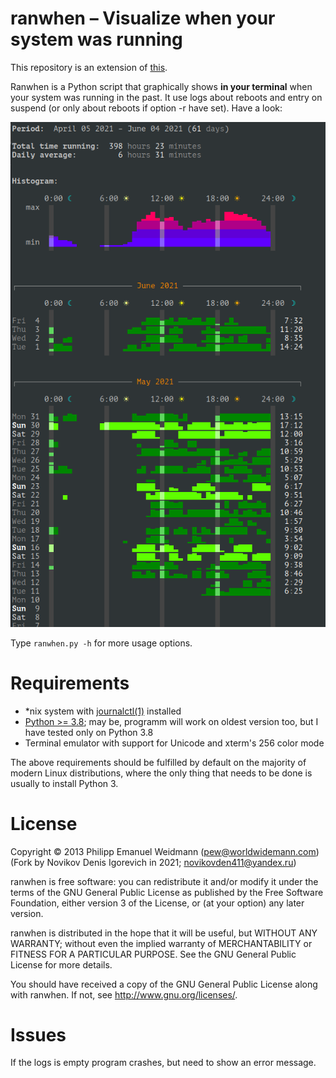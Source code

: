 # ranwhen – Visualize when your system was running

This repository is an extension of [this](https://github.com/p-e-w/ranwhen).

Ranwhen is a Python script that graphically shows **in your terminal** when your system was running in the past. It use logs about reboots and entry on suspend (or only about reboots if option -r have set). Have a look:

![demo](demo.png?raw=true)

Type `ranwhen.py -h` for more usage options.

# Requirements

* *nix system with [journalctl(1)](http://manpages.org/journalctl) installed
* [Python >= 3.8](http://www.python.org/); may be, programm will work on oldest version too, but I have tested only on Python 3.8
* Terminal emulator with support for Unicode and xterm's 256 color mode

The above requirements should be fulfilled by default on the majority of modern Linux distributions, where the only thing that needs to be done is usually to install Python 3.


# License

Copyright © 2013 Philipp Emanuel Weidmann (<pew@worldwidemann.com>)
(Fork by Novikov Denis Igorevich in 2021; <novikovden411@yandex.ru>)

ranwhen is free software: you can redistribute it and/or modify it under the terms of the GNU General Public License as published by the Free Software Foundation, either version 3 of the License, or (at your option) any later version.

ranwhen is distributed in the hope that it will be useful, but WITHOUT ANY WARRANTY; without even the implied warranty of MERCHANTABILITY or FITNESS FOR A PARTICULAR PURPOSE.  See the GNU General Public License for more details.

You should have received a copy of the GNU General Public License along with ranwhen.  If not, see <http://www.gnu.org/licenses/>.


# Issues

If the logs is empty program crashes, but need to show an error message.
